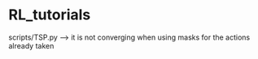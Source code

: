 # RL_tutorials

scripts/TSP.py --> it is not converging when using masks for the actions already taken